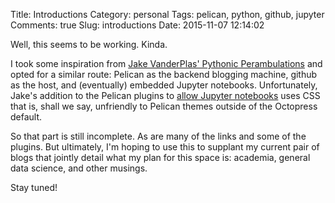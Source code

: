 Title: Introductions
Category: personal
Tags: pelican, python, github, jupyter
Comments: true
Slug: introductions
Date: 2015-11-07 12:14:02

Well, this seems to be working. Kinda.

I took some inspiration from [Jake VanderPlas' Pythonic Perambulations](http://jakevdp.github.io/) and opted for a similar route: Pelican as the backend blogging machine, github as the host, and (eventually) embedded Jupyter notebooks. Unfortunately, Jake's addition to the Pelican plugins to [allow Jupyter notebooks](https://github.com/getpelican/pelican-plugins/blob/master/liquid_tags/notebook.py) uses CSS that is, shall we say, unfriendly to Pelican themes outside of the Octopress default.

So that part is still incomplete. As are many of the links and some of the plugins. But ultimately, I'm hoping to use this to supplant my current pair of blogs that jointly detail what my plan for this space is: academia, general data science, and other musings.

Stay tuned!
